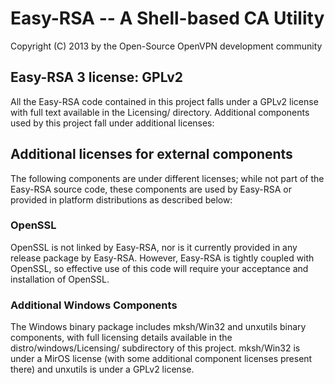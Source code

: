 Easy-RSA -- A Shell-based CA Utility
====================================

Copyright (C) 2013 by the Open-Source OpenVPN development community

Easy-RSA 3 license: GPLv2
-------------------------

All the Easy-RSA code contained in this project falls under a GPLv2 license with
full text available in the Licensing/ directory. Additional components used by
this project fall under additional licenses:

Additional licenses for external components
-------------------------------------------

The following components are under different licenses; while not part of the
Easy-RSA source code, these components are used by Easy-RSA or provided in
platform distributions as described below:

### OpenSSL

  OpenSSL is not linked by Easy-RSA, nor is it currently provided in any release
  package by Easy-RSA. However, Easy-RSA is tightly coupled with OpenSSL, so
  effective use of this code will require your acceptance and installation of
  OpenSSL.

### Additional Windows Components

  The Windows binary package includes mksh/Win32 and unxutils binary components,
  with full licensing details available in the distro/windows/Licensing/
  subdirectory of this project. mksh/Win32 is under a MirOS license (with some
  additional component licenses present there) and unxutils is under a GPLv2
  license.
